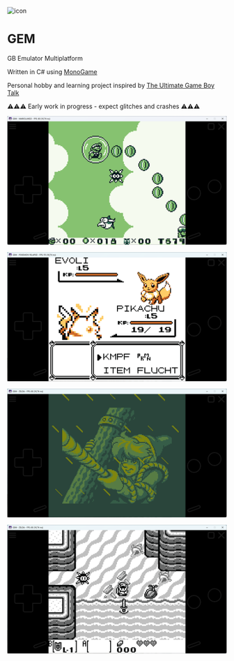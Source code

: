 ![icon](/GEM/icon.ico)

# GEM
GB Emulator Multiplatform

Written in C# using [MonoGame](https://www.monogame.org/)

Personal hobby and learning project inspired by [The Ultimate Game Boy Talk](https://www.youtube.com/watch?v=HyzD8pNlpwI)

:warning::warning::warning: Early work in progress - expect glitches and crashes :warning::warning::warning:

![screenshot01](screenshot01.png)

![screenshot02](screenshot02.png)

![screenshot03](screenshot03.png)

![screenshot04](screenshot04.png)
